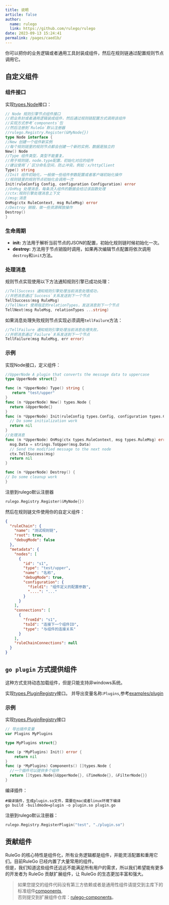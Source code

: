 ```yaml
---
title: 说明
article: false
author: 
  name: rulego
  link: https://github.com/rulego/rulego
date: 2023-09-13 15:24:41
permalink: /pages/caed1b/
---
```


你可以把你的业务逻辑或者通用工具封装成组件，然后在规则链通过配置规则节点调用它。

## 自定义组件

### 组件接口

实现[types.Node](https://github.com/rulego/rulego/blob/main/api/types/types.go)接口：

```go
// Node 规则引擎节点组件接口
//把业务封或者通用逻辑装成组件，然后通过规则链配置方式调用该组件
//实现方式参考`components`包
//然后注册到`RuleGo`默认注册器
//rulego.Registry.Register(&MyNode{})
type Node interface {
//New 创建一个组件新实例
//每个规则链里的规则节点都会创建一个新的实例，数据是独立的
New() Node
//Type 组件类型，类型不能重复。
//用于规则链，node.type配置，初始化对应的组件
//建议使用`/`区分命名空间，防止冲突。例如：x/httpClient
Type() string
//Init 组件初始化，一般做一些组件参数配置或者客户端初始化操作
//规则链里的规则节点初始化会调用一次
Init(ruleConfig Config, configuration Configuration) error
//OnMsg 处理消息，每条流入组件的数据会经过该函数处理
//ctx:规则引擎处理消息上下文
//msg:消息
OnMsg(ctx RuleContext, msg RuleMsg) error
//Destroy 销毁，做一些资源释放操作
Destroy()
}
```

### 生命周期

- **init:** 方法用于解析当前节点的JSON的配置，初始化规则链时候初始化一次。
- **destroy:**  方法用于节点销毁时调用，如果再次编辑节点配置将依次调用`destroy`和`init`方法。

### 处理消息

规则节点实现使用以下方法通知规则引擎已成功处理：
```go
//TellSuccess 通知规则引擎处理当前消息处理成功，
//并把消息通过`Success`关系发送到下一个节点
TellSuccess(msg RuleMsg)
//TellNext 使用指定的relationTypes，发送消息到下一个节点
TellNext(msg RuleMsg, relationTypes ...string)
```

如果消息处理失败规则节点实现必须调用`tellFailure`方法：
```go
//TellFailure 通知规则引擎处理当前消息处理失败，
//并把消息通过`Failure`关系发送到下一个节点
TellFailure(msg RuleMsg, err error)
```

### 示例

实现Node接口，定义组件：

```go
//UpperNode A plugin that converts the message data to uppercase
type UpperNode struct{}

func (n *UpperNode) Type() string {
   return "test/upper"
}
func (n *UpperNode) New() types.Node {
  return &UpperNode{}
}
func (n *UpperNode) Init(ruleConfig types.Config, configuration types.Configuration) error {
  // Do some initialization work
  return nil
}
//处理消息
func (n *UpperNode) OnMsg(ctx types.RuleContext, msg types.RuleMsg) error {
  msg.Data = strings.ToUpper(msg.Data)
  // Send the modified message to the next node
  ctx.TellSuccess(msg)
  return nil
}

func (n *UpperNode) Destroy() {
// Do some cleanup work
}
```

注册到rulego默认注册器
```go
rulego.Registry.Register(&MyNode{})
```

然后在规则链文件使用你的自定义组件：

``` json
{
  "ruleChain": {
    "name": "测试规则链",
    "root": true,
    "debugMode": false
  },
  "metadata": {
    "nodes": [
      {
        "id": "s1",
        "type": "test/upper",
        "name": "名称",
        "debugMode": true,
        "configuration": {
          "field1": "组件定义的配置参数",
          "....": "..."
        }
      }
    ],
    "connections": [
      {
        "fromId": "s1",
        "toId": "连接下一个组件ID",
        "type": "与组件的连接关系"
      }
    ],
    "ruleChainConnections": null
  }
}
```

## `go plugin` 方式提供组件

这种方式支持动态加载组件，但是只能支持非windows系统。     

实现[types.PluginRegistry](https://github.com/rulego/rulego/blob/main/api/types/types.go)接口。
并导出变量名称:`Plugins`,参考[examples/plugin](https://github.com/rulego/rulego/tree/main/examples/plugin)

### 示例
实现[types.PluginRegistry](https://github.com/rulego/rulego/blob/main/api/types/types.go)接口

```go
// 导出插件变量
var Plugins MyPlugins

type MyPlugins struct{}

func (p *MyPlugins) Init() error {
    return nil
}
func (p *MyPlugins) Components() []types.Node {
  //一个插件可以提供多个组件
  return []types.Node{&UpperNode{}, &TimeNode{}, &FilterNode{}}
}
```

编译插件：
``` shell
#编译插件，生成plugin.so文件，需要在mac或者linux环境下编译
go build -buildmode=plugin -o plugin.so plugin.go
```

注册到rulego默认注册器：
```go
rulego.Registry.RegisterPlugin("test", "./plugin.so")
```

## 贡献组件

RuleGo 的核心特性是组件化，所有业务逻辑都是组件，并能灵活配置和重用它们。目前RuleGo 已经内置了大量常用的组件。     
但是，我们知道这些组件还远远不能满足所有用户的需求，所以我们希望能有更多的开发者为 RuleGo 贡献扩展组件，让 RuleGo 的生态更加丰富和强大。

> 如果您提交的组件代码没有第三方依赖或者是通用性组件请提交到主库下的标准组件[components](https://github.com/rulego/rulego),     
> 否则提交到扩展组件仓库：[rulego-components](https://github.com/rulego/rulego-components)。